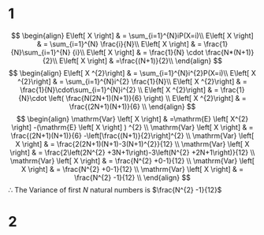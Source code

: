 # 1
$$
\begin{align}
E\left[ X \right]  & = \sum_{i=1}^{N}iP(X=i)\\
E\left[ X \right]  & = \sum_{i=1}^{N} \frac{i}{N}\\
E\left[ X \right]  & = \frac{1}{N}\sum_{i=1}^{N} {i}\\
E\left[ X \right]  & = \frac{1}{N} \cdot \frac{N*(N+1)}{2}\\
E\left[ X \right]  & =\frac{(N+1)}{2}\\
\end{align}
$$
$$
\begin{align}
E\left[ X ^{2}\right]  & = \sum_{i=1}^{N}i^{2}P(X=i)\\
E\left[ X ^{2}\right]  & = \sum_{i=1}^{N}i^{2} \frac{1}{N}\\
E\left[ X ^{2}\right]  & = \frac{1}{N}\cdot\sum_{i=1}^{N}i^{2} \\
E\left[ X ^{2}\right]  & = \frac{1}{N}\cdot \left( \frac{N(2N+1)(N+1)}{6} \right) \\
E\left[ X ^{2}\right]  & = \frac{(2N+1)(N+1)}{6}  \\
\end{align}
$$
$$
\begin{align}
\mathrm{Var} \left[ X \right]  & =\mathrm{E} \left[ X^{2}  \right] -(\mathrm{E} \left[ X \right] ) ^{2} \\
\mathrm{Var} \left[ X \right]  & = \frac{(2N+1)(N+1)}{6} -\left[\frac{(N+1)}{2}\right]^{2} \\
\mathrm{Var} \left[ X \right]  & = \frac{2(2N+1)(N+1)-3(N+1)^{2}}{12} \\
\mathrm{Var} \left[ X \right]  & = \frac{2\left(2N^{2} +3N+1\right)-3\left(N^{2} +2N+1\right)}{12} \\
\mathrm{Var} \left[ X \right]  & = \frac{N^{2} +0-1}{12} \\
\mathrm{Var} \left[ X \right]  & = \frac{N^{2} +0-1}{12} \\
\mathrm{Var} \left[ X \right]  & = \frac{N^{2} -1}{12} \\
\end{align}
$$
$\therefore$ The Variance of first $N$ natural numbers is $\frac{N^{2} -1}{12}$ 


# 2 
